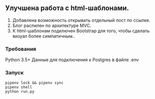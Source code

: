 ## Улучшена работа с html-шаблонами.

1) Добавлена возможность открывать отдельный пост по ссылке.
2) Блог распилен по архитектуре MVC.
3) К html-шаблонам подключен Bootstrap для того, чтобы сделать визуал более симпатичным..

### Требования
Python 3.5+
Данные для подключения к Postgres в файле .env

### Запуск

```
pipenv lock && pipenv sync
pipenv shell
python run.py
```
